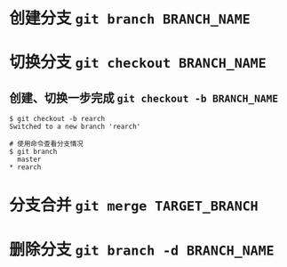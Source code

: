 # 创建分支 `git branch BRANCH_NAME`



# 切换分支 `git checkout BRANCH_NAME`



## 创建、切换一步完成 `git checkout -b BRANCH_NAME`

```shell
$ git checkout -b rearch
Switched to a new branch 'rearch'

# 使用命令查看分支情况
$ git branch
  master
* rearch
```



# 分支合并 `git merge TARGET_BRANCH`



# 删除分支 `git branch -d BRANCH_NAME`

